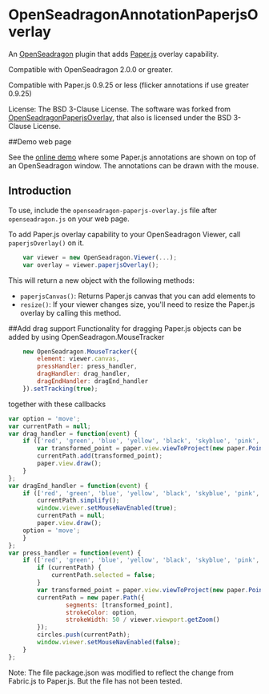 # OpenSeadragonAnnotationPaperjsOverlay

An [OpenSeadragon](http://openseadragon.github.io) plugin that adds [Paper.js](http://paperjs.org) overlay capability.

Compatible with OpenSeadragon 2.0.0 or greater.

Compatible with Paper.js 0.9.25 or less (flicker annotations if use greater 0.9.25)

License: The BSD 3-Clause License. The software was forked from [OpenSeadragonPaperjsOverlay](https://github.com/eriksjolund/OpenSeadragonPaperjsOverlay), that also is licensed under the BSD 3-Clause License.

##Demo web page

See the [online demo](https://choikyusu.github.io/OpenSeadragonAnnotationPaperjsOverlay/annotation.html)
where some Paper.js annotations are shown on top of an OpenSeadragon window. The annotations can be drawn with the mouse.

## Introduction

To use, include the `openseadragon-paperjs-overlay.js` file after `openseadragon.js` on your web page.
   
To add Paper.js overlay capability to your OpenSeadragon Viewer, call `paperjsOverlay()` on it. 

`````javascript
    var viewer = new OpenSeadragon.Viewer(...);
    var overlay = viewer.paperjsOverlay();
`````

This will return a new object with the following methods:

* `paperjsCanvas()`: Returns Paper.js canvas that you can add elements to
* `resize()`: If your viewer changes size, you'll need to resize the Paper.js overlay by calling this method.

##Add drag support
Functionality for dragging Paper.js objects can be added by using OpenSeadragon.MouseTracker


`````javascript
    new OpenSeadragon.MouseTracker({
        element: viewer.canvas,
        pressHandler: press_handler,
        dragHandler: drag_handler,
        dragEndHandler: dragEnd_handler
    }).setTracking(true);
`````

together with these callbacks

`````javascript
var option = 'move';
var currentPath = null;
var drag_handler = function(event) {
    if (['red', 'green', 'blue', 'yellow', 'black', 'skyblue', 'pink', 'white'].indexOf(option) > -1) {
        var transformed_point = paper.view.viewToProject(new paper.Point(event.position.x, event.position.y));
        currentPath.add(transformed_point);
        paper.view.draw();
    }
};
var dragEnd_handler = function(event) {
    if (['red', 'green', 'blue', 'yellow', 'black', 'skyblue', 'pink', 'white'].indexOf(option) > -1) {
        currentPath.simplify();
        window.viewer.setMouseNavEnabled(true);
        currentPath = null;
        paper.view.draw();
	option = 'move';
    }
};
var press_handler = function(event) {
    if (['red', 'green', 'blue', 'yellow', 'black', 'skyblue', 'pink', 'white'].indexOf(option) > -1) {
        if (currentPath) {
            currentPath.selected = false;
        }
        var transformed_point = paper.view.viewToProject(new paper.Point(event.position.x, event.position.y));
        currentPath = new paper.Path({
                segments: [transformed_point],
                strokeColor: option,
                strokeWidth: 50 / viewer.viewport.getZoom()
        });
        circles.push(currentPath);
        window.viewer.setMouseNavEnabled(false);
    }
};
`````
Note: The file package.json was modified to reflect the change from Fabric.js to Paper.js.
But the file has not been tested.
